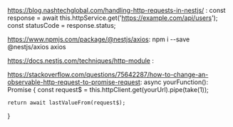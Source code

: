 https://blog.nashtechglobal.com/handling-http-requests-in-nestjs/ :
const response = await this.httpService.get('https://example.com/api/users');
const statusCode = response.status;

https://www.npmjs.com/package/@nestjs/axios:
npm i --save @nestjs/axios axios

https://docs.nestjs.com/techniques/http-module :
<!-- findAll(): Observable<AxiosResponse<Cat[]>> {
    return this.httpService.get('http://localhost:3000/cats');
  } -->
  
https://stackoverflow.com/questions/75642287/how-to-change-an-observable-http-request-to-promise-request:
async yourFunction(): Promise {
    const request$ = this.httpClient.get(yourUrl).pipe(take(1));

    return await lastValueFrom(request$);
  }

